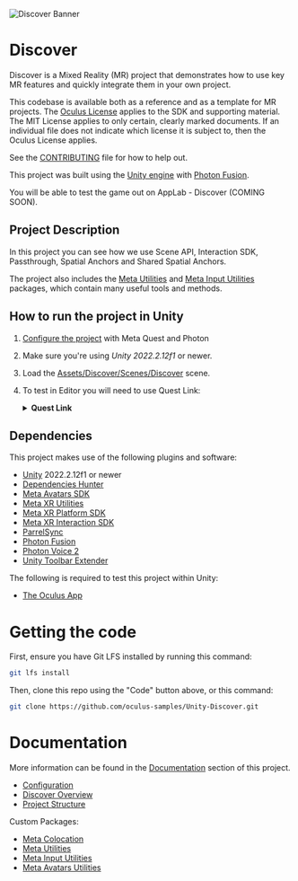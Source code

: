 ![Discover Banner](./Documentation/Media/banner.png "Discover")

# Discover

Discover is a Mixed Reality (MR) project that demonstrates how to use key MR features and quickly integrate them in your own project.

This codebase is available both as a reference and as a template for MR projects. The [Oculus License](LICENSE) applies to the SDK and supporting material. The MIT License applies to only certain, clearly marked documents. If an individual file does not indicate which license it is subject to, then the Oculus License applies.

See the [CONTRIBUTING](./CONTRIBUTING.md) file for how to help out.

This project was built using the [Unity engine](https://unity.com/) with [Photon Fusion](https://doc.photonengine.com/fusion/current/getting-started/fusion-intro).

You will be able to test the game out on AppLab - Discover (COMING SOON).

## Project Description

In this project you can see how we use Scene API, Interaction SDK, Passthrough, Spatial Anchors and Shared Spatial Anchors.

The project also includes the [Meta Utilities](./Packages/com.meta.utilities/README.md) and [Meta Input Utilities](./Packages/com.meta.utilities.input/README.md) packages, which contain many useful tools and methods.

## How to run the project in Unity

1. [Configure the project](./Documentation/Configuration.md) with Meta Quest and Photon
2. Make sure you're using  *Unity 2022.2.12f1* or newer.
3. Load the [Assets/Discover/Scenes/Discover](./Assets/Discover/Scenes/Discover.unity) scene.
4. To test in Editor you will need to use Quest Link:
    <details>
      <summary><b>Quest Link</b></summary>

    - Enable Quest Link:
        - Put on your headset and navigate to "Quick Settings"; select "Quest Link" (or "Quest Air Link" if using Air Link).
        - Select your desktop from the list and then select, "Launch". This will launch the Quest Link app, allowing you to control your desktop from your headset.
    - With the headset on, select "Desktop" from the control panel in front of you. You should be able to see your desktop in VR!
    - Navigate to Unity and press "Play" - the application should launch on your headset automatically.
    </details>

## Dependencies

This project makes use of the following plugins and software:

- [Unity](https://unity.com/download) 2022.2.12f1 or newer
- [Dependencies Hunter](https://github.com/AlexeyPerov/Unity-Dependencies-Hunter.git#upm)
- [Meta Avatars SDK](https://developer.oculus.com/downloads/package/meta-avatars-sdk/)
- [Meta XR Utilities](https://developer.oculus.com/documentation/unity/unity-package-manager/)
- [Meta XR Platform SDK](https://developer.oculus.com/documentation/unity/ps-platform-intro/)
- [Meta XR Interaction SDK](https://developer.oculus.com/documentation/unity/unity-isdk-interaction-sdk-overview/)
- [ParrelSync](https://github.com/brogan89/ParrelSync)
- [Photon Fusion](https://doc.photonengine.com/fusion/current/getting-started/sdk-download)
- [Photon Voice 2](https://assetstore.unity.com/packages/tools/audio/photon-voice-2-130518)
- [Unity Toolbar Extender](https://github.com/marijnz/unity-toolbar-extender.git)

The following is required to test this project within Unity:

- [The Oculus App](https://www.oculus.com/setup/)

# Getting the code

First, ensure you have Git LFS installed by running this command:

```sh
git lfs install
```

Then, clone this repo using the "Code" button above, or this command:

```sh
git clone https://github.com/oculus-samples/Unity-Discover.git
```

# Documentation

More information can be found in the [Documentation](./Documentation) section of this project.

- [Configuration](./Documentation/Configuration.md)
- [Discover Overview](./Documentation/DiscoverOverview.md)
- [Project Structure](./Documentation/ProjectStructure.md)

Custom Packages:

- [Meta Colocation](./Packages/com.meta.xr.sdk.colocation)
- [Meta Utilities](./Packages/com.meta.utilities/README.md)
- [Meta Input Utilities](./Packages/com.meta.utilities.input/README.md)
- [Meta Avatars Utilities](./Packages/com.meta.utilities.avatars/README.md)
